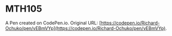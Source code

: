 # MTH105

A Pen created on CodePen.io. Original URL: [https://codepen.io/Richard-Ochuko/pen/vEBmVYp](https://codepen.io/Richard-Ochuko/pen/vEBmVYp).

